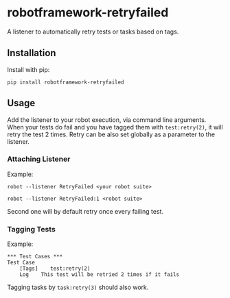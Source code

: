 # robotframework-retryfailed
A listener to automatically retry tests or tasks based on tags.


## Installation

Install with pip:

    pip install robotframework-retryfailed

## Usage

Add the listener to your robot execution, via command line arguments.
When your tests do fail and you have tagged them with `test:retry(2)`, it will retry the test 2 times. 
Retry can be also set globally as a parameter to the listener.

### Attaching Listener

Example:

    robot --listener RetryFailed <your robot suite>

    robot --listener RetryFailed:1 <robot suite>

Second one will by default retry once every failing test.

### Tagging Tests

Example:

    *** Test Cases ***
    Test Case
        [Tags]    test:retry(2)
        Log    This test will be retried 2 times if it fails

Tagging tasks by `task:retry(3)` should also work.